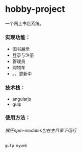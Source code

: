 # hobby-project
一个网上书店系统。
### 实现功能： 
*  图书展示
*  登录与注册
*  管理员
*  购物车
*  。。更新中
### 技术栈：
*  angularjs
*  gulp
### 使用方法：
###### 解压npm-modules包在主目录下运行
    gulp myweb
  
